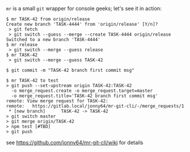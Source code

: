`mr` is a small `git` wrapper for console geeks; let's see it in action:
```
$ mr TASK-42 from origin/release
Create new branch 'TASK-4444' from 'origin/release' [Y/n]?
 > git fetch
 > git switch --guess --merge --create TASK-4444 origin/release
Switched to a new branch 'TASK-4444'
$ mr release
 > git switch --merge --guess release
$ mr TASK-42
 > git switch --merge --guess TASK-42

$ git commit -m "TASK-42 branch first commit msg"

$ mr TASK-42 to test
> git push --set-upstream origin TASK-42:TASK-42
  -o merge_request.create -o merge_request.target=master
  -o merge_request.title='TASK-42 branch first commit msg'
remote: View merge request for TASK-42:
remote:   https://gitlab.local/jonny64/mr-git-cli/-/merge_requests/1
 * [new branch]      TASK-42 -> TASK-42
> git switch master
> git merge origin/TASK-42
> npm test [#TBD]
> git push
```
see https://github.com/jonny64/mr-git-cli/wiki for details
